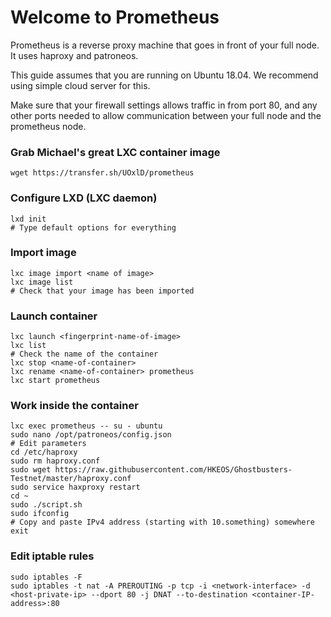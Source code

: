 # Welcome to Prometheus

Prometheus is a reverse proxy machine that goes in front of your full node. It uses haproxy and patroneos.

This guide assumes that you are running on Ubuntu 18.04. We recommend using simple cloud server for this.

Make sure that your firewall settings allows traffic in from port 80, and any other ports needed to allow communication between your full node and the prometheus node.

### Grab Michael's great LXC container image

```console
wget https://transfer.sh/UOxlD/prometheus
```

### Configure LXD (LXC daemon)

```console
lxd init
# Type default options for everything
```

### Import image

```console
lxc image import <name of image>
lxc image list
# Check that your image has been imported
```

### Launch container

```console
lxc launch <fingerprint-name-of-image>
lxc list
# Check the name of the container
lxc stop <name-of-container>
lxc rename <name-of-container> prometheus
lxc start prometheus
```

### Work inside the container

```console
lxc exec prometheus -- su - ubuntu
sudo nano /opt/patroneos/config.json
# Edit parameters
cd /etc/haproxy
sudo rm haproxy.conf
sudo wget https://raw.githubusercontent.com/HKEOS/Ghostbusters-Testnet/master/haproxy.conf
sudo service haxproxy restart
cd ~
sudo ./script.sh
sudo ifconfig
# Copy and paste IPv4 address (starting with 10.something) somewhere
exit
```

### Edit iptable rules
```console
sudo iptables -F
sudo iptables -t nat -A PREROUTING -p tcp -i <network-interface> -d <host-private-ip> --dport 80 -j DNAT --to-destination <container-IP-address>:80
```
